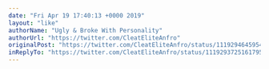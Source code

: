 ```yaml
---
date: "Fri Apr 19 17:40:13 +0000 2019"
layout: "like"
authorName: "Ugly & Broke With Personality"
authorUrl: "https://twitter.com/CleatEliteAnfro"
originalPost: "https://twitter.com/CleatEliteAnfro/status/1119294645954142209"
inReplyTo: "https://twitter.com/CleatEliteAnfro/status/1119293725161795584"
---
```

